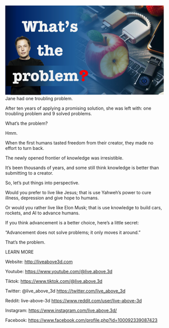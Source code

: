 ![Video cover image](./cover.jpg)
Jane had one troubling problem.

After ten years of applying a promising solution, she was left with: one troubling problem and 9 solved problems.

What’s the problem?

Hmm.

When the first humans tasted freedom from their creator, they made no effort to turn back.

The newly opened frontier of knowledge was irresistible.

It’s been thousands of years, and some still think knowledge is better than submitting to a creator.

So, let’s put things into perspective.

Would you prefer to live like Jesus; that is use Yahweh’s power to cure illness, depression and give hope to humans.

Or would you rather live like Elon Musk; that is use knowledge to build cars, rockets, and AI to advance humans.

If you think advancement is a better choice, here’s a little secret:

“Advancement does not solve problems; it only moves it around.”

That’s the problem.

LEARN MORE

Website: http://liveabove3d.com

Youtube: https://www.youtube.com/@live.above.3d

Tiktok: https://www.tiktok.com/@live.above.3d

Twitter: @live_above_3d https://twitter.com/live_above_3d

Reddit: live-above-3d https://www.reddit.com/user/live-above-3d

Instagram: https://www.instagram.com/live.above.3d/

Facebook: https://www.facebook.com/profile.php?id=100092339087423

